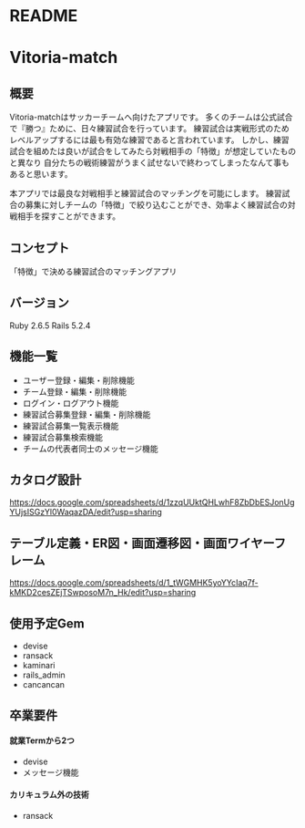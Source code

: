 # README

# Vitoria-match

## 概要
Vitoria-matchはサッカーチームへ向けたアプリです。
多くのチームは公式試合で『勝つ』ために、日々練習試合を行っています。
練習試合は実戦形式のためレベルアップするには最も有効な練習であると言われています。
しかし、練習試合を組めたは良いが試合をしてみたら対戦相手の「特徴」が想定していたものと異なり
自分たちの戦術練習がうまく試せないで終わってしまったなんて事もあると思います。

本アプリでは最良な対戦相手と練習試合のマッチングを可能にします。
練習試合の募集に対しチームの「特徴」で絞り込むことができ、効率よく練習試合の対戦相手を探すことができます。

## コンセプト
「特徴」で決める練習試合のマッチングアプリ

## バージョン
Ruby 2.6.5
Rails 5.2.4

## 機能一覧
- ユーザー登録・編集・削除機能
- チーム登録・編集・削除機能
- ログイン・ログアウト機能
- 練習試合募集登録・編集・削除機能
- 練習試合募集一覧表示機能
- 練習試合募集検索機能
- チームの代表者同士のメッセージ機能

## カタログ設計
https://docs.google.com/spreadsheets/d/1zzqUUktQHLwhF8ZbDbESJonUgYUjsISGzYl0WaqazDA/edit?usp=sharing

## テーブル定義・ER図・画面遷移図・画面ワイヤーフレーム
https://docs.google.com/spreadsheets/d/1_tWGMHK5yoYYcIaq7f-kMKD2cesZEjTSwposoM7n_Hk/edit?usp=sharing


## 使用予定Gem
* devise
* ransack
* kaminari
* rails_admin
* cancancan

## 卒業要件

#### 就業Termから2つ
* devise
* メッセージ機能

#### カリキュラム外の技術
* ransack
